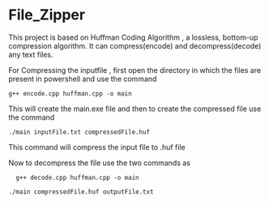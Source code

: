 # File_Zipper
This project is based on Huffman Coding Algorithm , a lossless, bottom-up compression algorithm. It can compress(encode) and decompress(decode) any text files.

For Compressing the inputfile , first open the directory in which the files are present in powershell and use the command 

    g++ encode.cpp huffman.cpp -o main
 
 This will create the main.exe file and then to create the compressed file use the command 
 
    ./main inputFile.txt compressedFile.huf
  
  This command will compress the input file to .huf file 
  
  Now to decompress the file use the two commands as
  
      g++ decode.cpp huffman.cpp -o main
   
    ./main compressedFile.huf outputFile.txt
